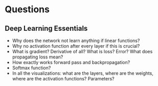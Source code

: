# Questions

## Deep Learning Essentials

- Why does the network not learn anything if linear functions?
- Why no activation function after every layer if this is crucial?
- What is gradient? Derivative of all? What is loss? Error? What does propagating loss mean? 
- How exactly works forward pass and backpropagation?
- Softmax function?
- In all the visualizations: what are the layers, where are the weights, where are the activation functions? Parameters?


